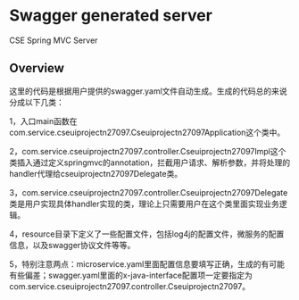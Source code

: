 # Swagger generated server

CSE Spring MVC Server


## Overview
这里的代码是根据用户提供的swagger.yaml文件自动生成。生成的代码总的来说分成以下几类：

1，入口main函数在com.service.cseuiprojectn27097.Cseuiprojectn27097Application这个类中。

2，com.service.cseuiprojectn27097.controller.Cseuiprojectn27097Impl这个类插入通过定义springmvc的annotation，拦截用户请求、解析参数，并将处理的handler代理给cseuiprojectn27097Delegate类。

3，com.service.cseuiprojectn27097.controller.Cseuiprojectn27097Delegate类是用户实现具体handler实现的类，理论上只需要用户在这个类里面实现业务逻辑。


4，resource目录下定义了一些配置文件，包括log4j的配置文件，微服务的配置信息，以及swagger协议文件等等。

5，特别注意两点：microservice.yaml里面配置信息要填写正确，生成的有可能有些偏差；swagger.yaml里面的x-java-interface配置项一定要指定为com.service.cseuiprojectn27097.controller.Cseuiprojectn27097。
